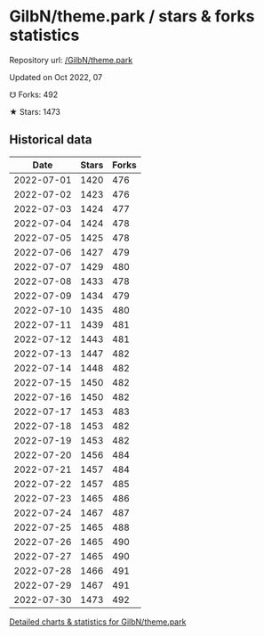 # GilbN/theme.park / stars & forks statistics

Repository url: [/GilbN/theme.park](https://github.com/GilbN/theme.park)

Updated on Oct 2022, 07

☋ Forks: 492

★ Stars: 1473

## Historical data
| Date | Stars | Forks |
|------|-------|-------|
| 2022-07-01 | 1420 | 476 | 
| 2022-07-02 | 1423 | 476 | 
| 2022-07-03 | 1424 | 477 | 
| 2022-07-04 | 1424 | 478 | 
| 2022-07-05 | 1425 | 478 | 
| 2022-07-06 | 1427 | 479 | 
| 2022-07-07 | 1429 | 480 | 
| 2022-07-08 | 1433 | 478 | 
| 2022-07-09 | 1434 | 479 | 
| 2022-07-10 | 1435 | 480 | 
| 2022-07-11 | 1439 | 481 | 
| 2022-07-12 | 1443 | 481 | 
| 2022-07-13 | 1447 | 482 | 
| 2022-07-14 | 1448 | 482 | 
| 2022-07-15 | 1450 | 482 | 
| 2022-07-16 | 1450 | 482 | 
| 2022-07-17 | 1453 | 483 | 
| 2022-07-18 | 1453 | 482 | 
| 2022-07-19 | 1453 | 482 | 
| 2022-07-20 | 1456 | 484 | 
| 2022-07-21 | 1457 | 484 | 
| 2022-07-22 | 1457 | 485 | 
| 2022-07-23 | 1465 | 486 | 
| 2022-07-24 | 1467 | 487 | 
| 2022-07-25 | 1465 | 488 | 
| 2022-07-26 | 1465 | 490 | 
| 2022-07-27 | 1465 | 490 | 
| 2022-07-28 | 1466 | 491 | 
| 2022-07-29 | 1467 | 491 | 
| 2022-07-30 | 1473 | 492 | 


[Detailed charts & statistics for GilbN/theme.park](https://reviewgithub.com/rep/GilbN/theme.park)
